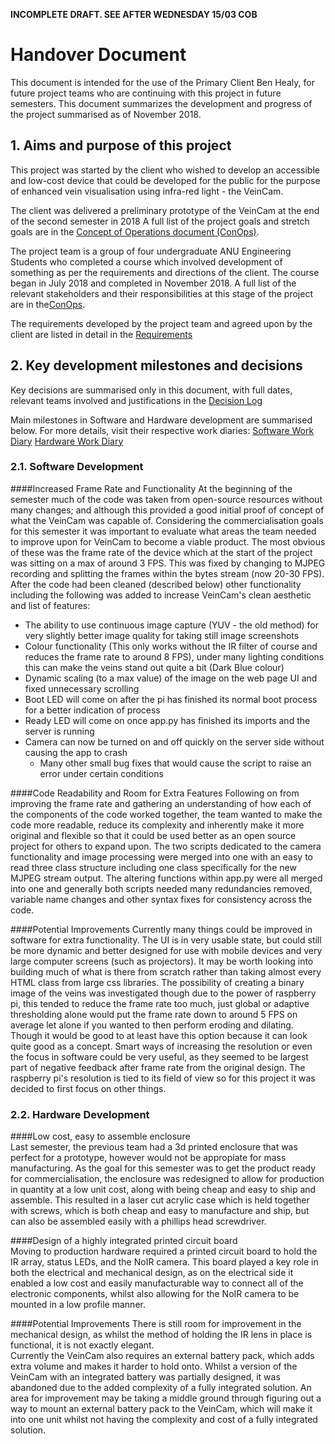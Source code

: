 **INCOMPLETE DRAFT. SEE AFTER WEDNESDAY 15/03 COB**

# Handover Document

This document is intended for the use of the Primary Client Ben Healy, for future project teams who are continuing with this project in future semesters. This document summarizes the development and progress of the project summarised as of November 2018.

## 1. Aims and purpose of this project
This project was started by the client who wished to develop an accessible and low-cost device that could be developed for the public for the purpose of enhanced vein visualisation using infra-red light - the VeinCam.

The client was delivered a preliminary prototype of the VeinCam at the end of the second semester in 2018
A full list of the project goals and stretch goals are in the [Concept of Operations document (ConOps)](/docs/CONOPS.md).

The project team is a group of four undergraduate ANU Engineering Students who completed a course which involved development of something as per the requirements and directions of the client. The course began in July 2018 and completed in November 2018.
A full list of the relevant stakeholders and their responsibilities at this stage of the project are
in the[ConOps](/docs/CONOPS.md).

The requirements developed by the project team and agreed upon by the client are listed in detail in the [Requirements](/docs/REQUIREMENTS.md)

## 2. Key development milestones and decisions
Key decisions are summarised only in this document, with full dates, relevant teams involved and justifications in the [Decision Log](/Administration/Project/Decision-Log.md)

Main milestones in Software and Hardware development are summarised below. For more details, visit their respective work diaries:
[Software Work Diary](/Software/SoftwareDiary.md)
[Hardware Work Diary](/Hardware/Team-Work-Diary.md)


### 2.1. Software Development
####Increased Frame Rate and Functionality
At the beginning of the semester much of the code was taken from open-source resources without many changes; and although this provided a good initial proof of concept of what the VeinCam was capable of. Considering the commercialisation goals for this semester it was important to evaluate what areas the team needed to improve upon for VeinCam to become a viable product. The most obvious of these was the frame rate of the device which at the start of the project was sitting on a max of around 3 FPS. This was fixed by changing to MJPEG recording and splitting the frames within the bytes stream (now 20-30 FPS). After the code had been cleaned (described below) other functionality including the following was added to increase VeinCam's clean aesthetic and list of features:
* The ability to use continuous image capture (YUV - the old method) for very slightly better image quality for taking still image screenshots
* Colour functionality (This only works without the IR filter of course and reduces the frame rate to around 8 FPS), under many lighting conditions this can make the veins stand out quite a bit (Dark Blue colour)
* Dynamic scaling (to a max value) of the image on the web page UI and fixed unnecessary scrolling
* Boot LED will come on after the pi has finished its normal boot process for a better indication of process
* Ready LED will come on once app.py has finished its imports and the server is running
* Camera can now be turned on and off quickly on the server side without causing the app to crash
    * Many other small bug fixes that would cause the script to raise an error under certain conditions

####Code Readability and Room for Extra Features
Following on from improving the frame rate and gathering an understanding of how each of the components of the code worked together, the team wanted to make the code more readable, reduce its complexity and inherently make it more original and flexible so that it could be used better as an open source project for others to expand upon. The two scripts dedicated to the camera functionality and image processing were merged into one with an easy to read three class structure including one class specifically for the new MJPEG stream output. The altering functions within app.py were all merged into one and generally both scripts needed many redundancies removed, variable name changes and other syntax fixes for consistency across the code.

####Potential Improvements
Currently many things could be improved in software for extra functionality. The UI is in very usable state, but could still be more dynamic and better designed for use with mobile devices and very large computer screens (such as projectors). It may be worth looking into building much of what is there from scratch rather than taking almost every HTML class from large css libraries. The possibility of creating a binary image of the veins was investigated though due to the power of raspberry pi, this tended to reduce the frame rate too much, just global or adaptive thresholding alone would put the frame rate down to around 5 FPS on average let alone if you wanted to then perform eroding and dilating. Though it would be good to at least have this option because it can look quite good as a concept. Smart ways of increasing the resolution or even the focus in software could be very useful, as they seemed to be largest part of negative feedback after frame rate from the original design. The raspberry pi's resolution is tied to its field of view so for this project it was decided to first focus on other things.


### 2.2. Hardware Development
####Low cost, easy to assemble enclosure   
Last semester, the previous team had a 3d printed enclosure that was perfect for a prototype, however would not be appropiate for mass manufacturing. As the goal for this semester was to get the product ready for commercialisation, the enclosure was redesigned to allow for production in quantity at a low unit cost, along with being cheap and easy to ship and assemble. This resulted in a laser cut acrylic case which is held together with screws, which is both cheap and easy to manufacture and ship, but can also be assembled easily with a phillips head screwdriver.   

####Design of a highly integrated printed circuit board  
Moving to production hardware required a printed circuit board to hold the IR array, status LEDs, and the NoIR camera. This board played a key role in both the electrical and mechanical design, as on the electrical side it enabled a low cost and easily manufacturable way to connect all of the electronic components, whilst also allowing for the NoIR camera to be mounted in a low profile manner. 

####Potential Improvements
There is still room for improvement in the mechanical design, as whilst the method of holding the IR lens in place is functional, it is not exactly elegant.   
Currently the VeinCam also requires an external battery pack, which adds extra volume and makes it harder to hold onto. Whilst a version of the VeinCam with an integrated battery was partially designed, it was abandoned due to the added complexity of a fully integrated solution. An area for improvement may be taking a middle ground through figuring out a way to mount an external battery pack to the VeinCam, which will make it into one unit whilst not having the complexity and cost of a fully integrated solution.   


